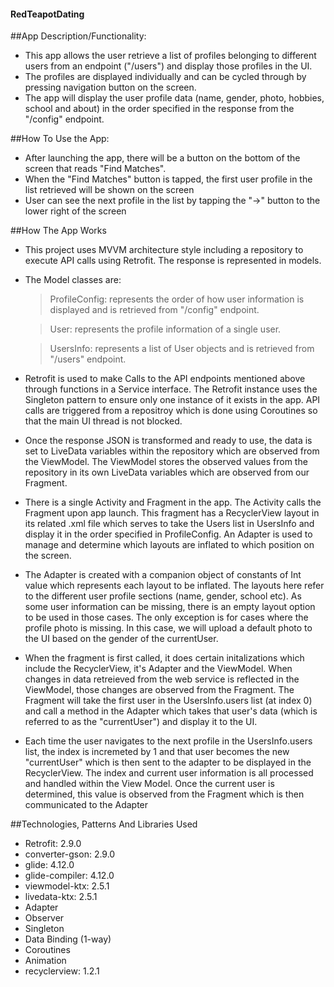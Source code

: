 #### RedTeapotDating


##App Description/Functionality:
 - This app allows the user retrieve a list of profiles belonging to different users from an endpoint ("/users") and display those profiles in the UI.
 - The profiles are displayed individually and can be cycled through by pressing navigation button on the screen.
 - The app will display the user profile data (name, gender, photo, hobbies, school and about) in the order specified in the response from the "/config" endpoint.



##How To Use the App:
 - After launching the app, there will be a button on the bottom of the screen that reads "Find Matches".
 - When the "Find Matches" button is tapped, the first user profile in the list retrieved will be shown on the screen
 - User can see the next profile in the list by tapping the "->" button to the lower right of the screen



##How The App Works

- This project uses MVVM architecture style including a repository to execute API calls using Retrofit. The response is represented in models.

- The Model classes are:
  > ProfileConfig: represents the order of how user information is displayed and is retrieved from "/config" endpoint.
  
  > User: represents the profile information of a single user.
  
  > UsersInfo: represents a list of User objects and is retrieved from "/users" endpoint.

- Retrofit is used to make Calls to the API endpoints mentioned above through functions in a Service interface. The Retrofit instance uses the Singleton pattern to ensure only one instance of it exists in the app. API calls are triggered from a repositroy which is done using Coroutines so that the main UI thread is not blocked.

- Once the response JSON is transformed and ready to use, the data is set to LiveData variables within the repository which are observed from the ViewModel. The ViewModel stores the observed values from the repository in its own LiveData variables which are observed from our Fragment.

- There is a single Activity and Fragment in the app. The Activity calls the Fragment upon app launch. This fragment has a RecyclerView layout in its related .xml file which serves to take the Users list in UsersInfo and display it in the order specified in ProfileConfig. An Adapter is used to manage and determine which layouts are inflated to which position on the screen. 

- The Adapter is created with a companion object of constants of Int value which represents each layout to be inflated. The layouts here refer to the different user profile sections (name, gender, school etc). As some user information can be missing, there is an empty layout option to be used in those cases. The only exception is for cases where the profile photo is missing. In this case, we will upload a default photo to the UI based on the gender of the currentUser.  

- When the fragment is first called, it does certain initalizations which include the RecyclerView, it's Adapter and the ViewModel. When changes in data retreieved from the web service is reflected in the ViewModel, those changes are observed from the Fragment. The Fragment will take the first user in the UsersInfo.users list (at index 0) and call a method in the Adapter which takes that user's data (which is referred to as the "currentUser") and display it to the UI. 

- Each time the user navigates to the next profile in the UsersInfo.users list, the index is incremeted by 1 and that user becomes the new "currentUser" which is then sent to the adapter to be displayed in the RecyclerView. The index and current user information is all processed and handled within the View Model. Once the current user is determined, this value is observed from the Fragment which is then communicated to the Adapter 



 ##Technologies, Patterns And Libraries Used
  - Retrofit: 2.9.0
  - converter-gson: 2.9.0
  - glide: 4.12.0
  - glide-compiler: 4.12.0
  - viewmodel-ktx: 2.5.1
  - livedata-ktx: 2.5.1
  - Adapter
  - Observer
  - Singleton
  - Data Binding (1-way)
  - Coroutines
  - Animation
  - recyclerview: 1.2.1
  
  
